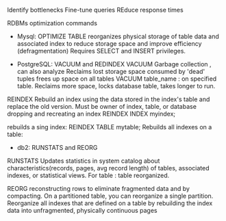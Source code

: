 Identify bottlenecks
Fine-tune queries
REduce response times

RDBMs optimization commands
- Mysql:  OPTIMIZE TABLE
reorganizes physical storage of table data and associated index to reduce storage space and improve efficiency (defragmentation)
Requires SELECT and INSERT privileges.

- PostgreSQL: VACUUM and REDINDEX 
VACUUM
Garbage collection , can also analyze
Reclaims lost storage space consumed by 'dead' tuples
frees up space on all tables
VACUUM table_name : on specified table.
Reclaims more space, locks database table, takes longer to run.

REINDEX
Rebuild an index using the data stored in the index's table and replace the old version.
Must be owner of index, table, or database
dropping and recreating an index
REINDEX INDEX myindex;

rebuilds a sing index: REINDEX TABLE mytable;
Rebuilds all indexes on a table:

- db2: RUNSTATS and REORG

RUNSTATS
Updates statistics in system catalog about characteristics(records, pages, avg record length) of tables, associated indexes, or statistical views.
For table : table reorganized.

REORG
reconstructing rows to eliminate fragmented data and by compacting.
On a partitioned table, you can reorganize a single partition.
Reorganize all indexes that are defined on a table by rebuilding the index data into unfragmented, physically continuous pages